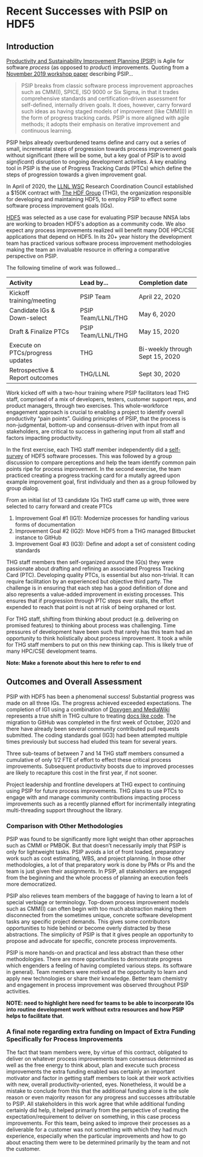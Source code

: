 # Recent Successes with PSIP on HDF5

## Introduction
[Productivity and Sustainability Improvement Planning (PSIP)](https://bssw-psip.github.io/)
is Agile for software *process* (as opposed to *product*) improvements. Quoting from
a [November 2019 workshop paper](https://link.springer.com/chapter/10.1007/978-3-030-44728-1_6)
describing PSIP…

> PSIP breaks from classic software process improvement approaches such as CMM(I), SPICE, ISO
> 9000 or Six Sigma, in that it trades comprehensive standards and certification-driven assessment
> for self-defined, internally driven goals. It does, however, carry forward such ideas as having
> staged models of improvement (like CMM(I)) in the form of progress tracking cards. PSIP is more
> aligned with agile methods; it adopts their emphasis on iterative improvement and continuous
> learning.

PSIP helps already overburdened teams define and carry out a series of small, incremental steps of
progression towards process improvement goals without significant (there will be some, but a key goal
of PSIP is to avoid *significant*) disruption to ongoing development activities. A key enabling tool
in PSIP is the use of Progress Tracking Cards (PTCs) which define the steps of progression towards a
given improvement goal.

In April of 2020, the
[LLNL WSC](https://wci.llnl.gov/about-us/weapon-simulation-and-computing) Research Coordination Council
established a $150K contract with [The HDF Group](https://www.hdfgroup.org)
(THG), the organization responsible for developing and maintaining HDF5, to employ PSIP to effect some
software process improvement goals (IGs).

[HDF5](https://portal.hdfgroup.org/display/HDF5/HDF5) was selected as a use case for evaluating PSIP
because NNSA labs are working to broaden HDF5's adoption as a community code. We also expect any
process improvements realized will benefit many DOE HPC/CSE applications that depend on
HDF5. In its 20+ year history the development team has practiced various software process
improvement methodologies making the team an invaluable resource in offering a comparative perspective
on PSIP.

The following timeline of work was followed...

Activity | Lead by... | Completion date
:---|:---|:---
Kickoff training/meeting | PSIP Team | April 22, 2020
Candidate IGs & Down-select|PSIP Team/LLNL/THG| May 6, 2020
Draft & Finalize PTCs |PSIP Team/LLNL/THG| May 15, 2020
Execute on PTCs/progress updates | THG | Bi-weekly through Sept 15, 2020
Retrospective & Report outcomes| THG/LLNL | Sept 30, 2020

Work kicked off with a two-hour training where PSIP facilitators lead THG staff, comprised of a mix
of developers, testers, customer support reps, and product managers, through two
exercises. This whole-workforce engagement approach is crucial to enabling a project to identify
overall productivity “pain points”. Guiding prinicples of PSIP, that the process is non-judgmental,
bottom-up and consensus-driven with input from all stakeholders, are critical to success in gathering
input from all staff and factors impacting productivity.

In the first exercise, each THG staff member independently did a
[self-survey](https://bssw-psip.github.io/ptc-catalog/survey.html)
of HDF5 software processes. This was followed by a group discussion to compare perceptions and help
the team identify common pain points ripe for process improvement. In the second exercise, the team
practiced creating a progress tracking card for a mutally agreed upon example improvement goal, first
individualy and then as a group followed by group dialog.

From an initial list of 13 candidate IGs THG staff came up with, three were selected to carry forward
and create PTCs

1. Improvement Goal #1 (IG1): Modernize processes for handling various forms of documentation
1. Improvement Goal #2 (IG2): Move HDF5 from a THG managed Bitbucket instance to GitHub
1. Improvement Goal #3 (IG3): Define and adopt a set of consistent coding standards

THG staff members then self-organized around the IG(s) they were passionate about drafting and refining an
associated Progress Tracking Card (PTC). Developing quality PTCs, is essential but also non-trivial.
It can require facilitation by an experienced but objective third party. The challenge is in ensuring
that each step has a good definition of done and also represents a value-added improvement in
existing processes. This ensures that if progression through PTC steps ever stalls, the effort
expended to reach that point is not at risk of being orphaned or lost.

For THG staff, shifting from thinking about product (e.g. delivering on promised features) to thinking
about process was challenging. Time pressures of development have been such that rarely has this team
had an opportunity to think holistically about process improvement. It took a while for THG staff members
to put on this new thinking cap. This is likely true of many HPC/CSE development teams.

**Note: Make a forenote about this here to refer to end**

## Outcomes and Overall Assessment
PSIP with HDF5 has been a phenomenal success! Substantial progress was made on all three IGs. The
progress achieved exceeded expectations. The completion of IG1 using a combination of
[Doxygen and MediaWiki](https://hdf5.io/develop/index.html) represents a true shift in THG culture to
treating [docs like code](https://www.docslikecode.com). The migration to GitHub was completed in the
first week of October, 2020 and there have already been several community contributed pull requests
submitted. The coding standards goal (IG3) had been attempted multiple times previously but success had
eluded this team for several years.

Three sub-teams of between 7 and 14 THG staff members consumed a cumulative of only 1/2 FTE of effort to
effect these critical process improvements. Subsequent productivity boosts due to improved processes are
likely to recapture this cost in the first year, if not sooner.

Project leadership and frontline developers at THG expect to continuing using PSIP for future process
improvements. THG plans to use PTCs to engage with and manage community contributions impacting
process improvements such as a recently planned effort for incrimentally integrating multi-threading
support throughout the library.

### Comparison with Other Methodologies
PSIP was found to be significantly more light weight than other approaches such as CMMI or PMBOK.
But that doesn’t necessarily imply that PSIP is only for lightweight tasks. PSIP avoids a lot of
front loaded, preparatory work such as cost estimating, WBS, and project planning. In those other
methodologies, a lot of that preparatory work is done by PMs or PIs and the team is just given their
assignments. In PSIP, all stakeholders are engaged from the beginning and the whole process of
planning an execution feels more democratized.

PSIP also relieves team members of the baggage of having to learn a lot of special verbiage or
terminology. Top-down process improvement models such as CMM(I) can often
begin with too much abstraction making them disconnected from the sometimes unique, concrete
software development tasks any specific project demands. This gives some contributors opportunities
to hide behind or become overly distracted by these abstractions. The simplicity of PSIP is that it
gives people an opportunity to propose and advocate for specific, concrete process improvements.

PSIP is more hands-on and practical and less abstract than these other methodologies. There are
more opportunities to demonstrate progress which engenders a feeling of having completed various steps.
its software in general). Team members were motived at the opportunity to learn and apply new technologies
or share their knowledge. Better team chemistry and engagement in process improvement was observed
throughout PSIP activities.

**NOTE: need to highlight here need for teams to be able to incorporate IGs into routine development work
without extra resources and how PSIP helps to facilitate that**.

### A final note regarding extra funding on Impact of Extra Funding Specifically for Process Improvements
The fact that team members were, by virtue of this contract, obligated to deliver on whatever process
improvements team consensus determined as well as the free energy to think about, plan and execute such
process improvements the extra funding enabled was certainly an important motivator and factor in getting
staff members to look at their work activities with new, overall productivity-oriented, eyes. Nonetheless,
it would be a mistake to conclude from this that the additional funding alone is the sole reason or even
majority reason for any progress and successes attributable to PSIP. All stakeholders in this work agree
that while additional funding certainly did help, it helped primarily from the perspective of creating
the expectation/requirement to deliver on something, in this case process improvements. For this team,
being asked to improve their processes as a deliverable for a customer was not something with which they
had much experience, especially when the particular improvements and how to go about enacting them were
to be determined primarily by the team and not the customer. 

